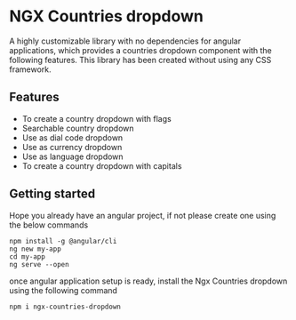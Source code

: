 # NGX Countries dropdown

A highly customizable library with no dependencies for angular applications, which provides a countries dropdown component with the following features. This library has been created without using any CSS framework.

## Features
- To create a country dropdown with flags
- Searchable country dropdown
- Use as dial code dropdown
- Use as currency dropdown
- Use as language dropdown
- To create a country dropdown with capitals

## Getting started
Hope you already have an angular project, if not please create one using the below commands
```
npm install -g @angular/cli
ng new my-app
cd my-app
ng serve --open
```
once angular application setup is ready, install the Ngx Countries dropdown using the following command
```
npm i ngx-countries-dropdown
```

